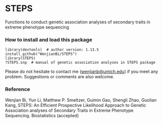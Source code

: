 # STEPS
Functions to conduct genetic association analyses of secondary traits in extreme phenotype sequencing

### How to install and load this package

```{r}
library(devtools)  # author version: 1.13.5
install_github("WenjianBi/STEPS")
library(STEPS)
?STEPS.snp  # manual of genetic association analyses in STEPS package
```

Please do not hesitate to contact me (wenjianb@umich.edu) if you meet any problem. Suggestions or comments are also welcome.

### Reference

Wenjian Bi, Yun Li, Matthew P. Smeltzer, Guimin Gao, Shengli Zhao, Guolian Kang, STEPS: An Efficient Prospective Likelihood Approach to Genetic Association analyses of Secondary Traits in Extreme Phenotype Sequencing. Biostatistics (accepted)
